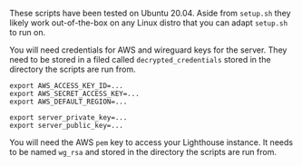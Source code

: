 These scripts have been tested on Ubuntu 20.04. Aside from `setup.sh` they likely work out-of-the-box on any Linux distro that you can adapt 
`setup.sh` to run on.

You will need credentials for AWS and wireguard keys for the server. They need to be stored in a filed called `decrypted_credentials` stored in the directory the scripts are run from.

```
export AWS_ACCESS_KEY_ID=...
export AWS_SECRET_ACCESS_KEY=...
export AWS_DEFAULT_REGION=...

export server_private_key=...
export server_public_key=...
```
You will need the AWS `pem` key to access your Lighthouse instance. It needs to be named `wg_rsa` and stored in the directory the scripts are run from.
